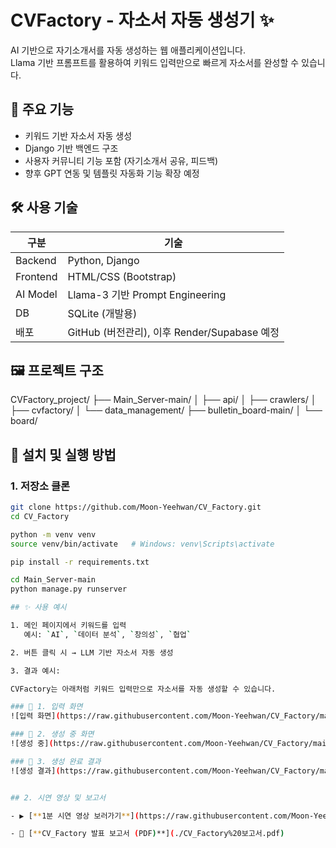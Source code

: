 # CVFactory - 자소서 자동 생성기 ✨

AI 기반으로 자기소개서를 자동 생성하는 웹 애플리케이션입니다.  
Llama 기반 프롬프트를 활용하여 키워드 입력만으로 빠르게 자소서를 완성할 수 있습니다.

## 📌 주요 기능
- 키워드 기반 자소서 자동 생성
- Django 기반 백엔드 구조
- 사용자 커뮤니티 기능 포함 (자기소개서 공유, 피드백)
- 향후 GPT 연동 및 템플릿 자동화 기능 확장 예정

## 🛠 사용 기술

| 구분 | 기술 |
|------|------|
| Backend | Python, Django |
| Frontend | HTML/CSS (Bootstrap) |
| AI Model | Llama-3 기반 Prompt Engineering |
| DB | SQLite (개발용) |
| 배포 | GitHub (버전관리), 이후 Render/Supabase 예정 |

## 🖼 프로젝트 구조

CVFactory_project/
├── Main_Server-main/
│   ├── api/
│   ├── crawlers/
│   ├── cvfactory/
│   └── data_management/
├── bulletin_board-main/
│   └── board/

## 🚀 설치 및 실행 방법

### 1. 저장소 클론
```bash
git clone https://github.com/Moon-Yeehwan/CV_Factory.git
cd CV_Factory

python -m venv venv
source venv/bin/activate   # Windows: venv\Scripts\activate

pip install -r requirements.txt

cd Main_Server-main
python manage.py runserver

## ✨ 사용 예시

1. 메인 페이지에서 키워드를 입력  
   예시: `AI`, `데이터 분석`, `창의성`, `협업`

2. 버튼 클릭 시 → LLM 기반 자소서 자동 생성

3. 결과 예시:

CVFactory는 아래처럼 키워드 입력만으로 자소서를 자동 생성할 수 있습니다.

### 🔹 1. 입력 화면
![입력 화면](https://raw.githubusercontent.com/Moon-Yeehwan/CV_Factory/main/demo_screenshot_1.png)

### 🔹 2. 생성 중 화면
![생성 중](https://raw.githubusercontent.com/Moon-Yeehwan/CV_Factory/main/demo_screenshot_2.png)

### 🔹 3. 생성 완료 결과
![생성 결과](https://raw.githubusercontent.com/Moon-Yeehwan/CV_Factory/main/demo_screenshot_3.png)


## 2. 시연 영상 및 보고서

- ▶️ [**1분 시연 영상 보러가기**](https://raw.githubusercontent.com/Moon-Yeehwan/CV_Factory/main/1분%20시연%20영상.mp4)

- 📄 [**CV_Factory 발표 보고서 (PDF)**](./CV_Factory%20보고서.pdf)




